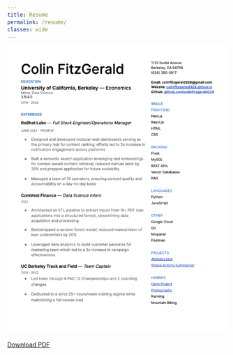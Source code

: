 ```yaml
---
title: Resume
permalink: /resume/
classes: wide
---
```

<!--
<object data="/assets/resume/resume.pdf" type="application/pdf" width="1000px" height="1000px">
    <embed src="/assets/resume/resume.pdf">
        <p>This browser does not support PDFs. Please download the PDF to view it: <a href="/assets/resume/resume.pdf">Download PDF</a>.</p>
    </embed>
</object>
-->

![Resume page 1](/assets/resume/colinfitzgerald_resume_2023.png)

[Download PDF](/assets/resume/colinfitzgerald_resume_2023.pdf) 


